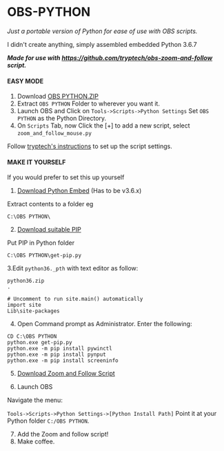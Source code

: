 # OBS-PYTHON
*Just a portable version of Python for ease of use with OBS scripts.*

I didn't create anything, simply assembled embedded Python 3.6.7

***Made for use with https://github.com/tryptech/obs-zoom-and-follow script.***

#### EASY MODE
1. Download [OBS PYTHON.ZIP](https://github.com/Mushiiies/OBS-PYTHON/files/8596758/OBS.PYTHON.zip "Pre-made portable version of Python 3.6.7")
2. Extract `OBS PYTHON` Folder to wherever you want it.
3. Launch OBS and Click on `Tools->Scripts->Python Settings` Set `OBS PYTHON` as the Python Directory.
4. On `Scripts` Tab, now Click the [+] to add a new script, select `zoom_and_follow_mouse.py`


Follow [tryptech's instructions](https://github.com/tryptech/obs-zoom-and-follow "Zoom and Follow Git") to set up the script settings.

#### MAKE IT YOURSELF
If you would prefer to set this up yourself

1. [Download Python Embed](https://www.python.org/ftp/python/3.6.7/python-3.6.7-embed-amd64.zip "Python 3.6.7 Embedded") (Has to be v3.6.x)

Extract contents to a folder eg 

```C:\OBS PYTHON\```

2. [Download suitable PIP](https://bootstrap.pypa.io/pip/3.6/get-pip.py "Python 3.6 PIP")

Put PIP in Python folder

```C:\OBS PYTHON\get-pip.py```

3.Edit `python36._pth` with text editor as follow:
```
python36.zip
.

# Uncomment to run site.main() automatically
import site
Lib\site-packages
```

4. Open Command prompt as Administrator. Enter the following:

```
CD C:\OBS PYTHON
python.exe get-pip.py
python.exe -m pip install pywinctl
python.exe -m pip install pynput
python.exe -m pip install screeninfo
```

5. [Download Zoom and Follow Script](https://github.com/tryptech/obs-zoom-and-follow "Zoom and Follow Git")

6. Launch OBS

Navigate the menu:

`Tools->Scripts->Python Settings->[Python Install Path]`
Point it at your Python folder `C:/OBS PYTHON`.

7. Add the Zoom and follow script!
8. Make coffee.

